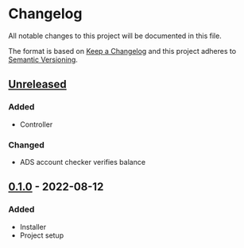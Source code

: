 # Changelog
All notable changes to this project will be documented in this file.

The format is based on [Keep a Changelog](https://keepachangelog.com/en/1.0.0/)
and this project adheres to [Semantic Versioning](https://semver.org/spec/v2.0.0.html).

## [Unreleased]
### Added
- Controller
### Changed
- ADS account checker verifies balance

## [0.1.0] - 2022-08-12
### Added
- Installer
- Project setup

[Unreleased]: https://github.com/adshares/adcontroller/compare/v0.1.0...develop
[0.1.0]: https://github.com/adshares/adcontroller/releases/tag/v0.1.0
